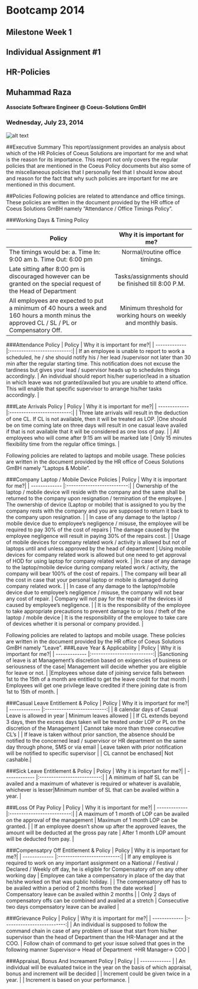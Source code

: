#										Bootcamp 2014

##									  Milestone Week 1

##								  Individual Assignment #1
##										HR-Policies

##										Muhammad Raza 
####				Associate Software Engineer @ Coeus-Solutions GmBH


###								 Wednesday, July 23, 2014
 
![alt text](http://media.marketwire.com/attachments/201109/19953_coeus-solutions.eps.jpg "Logo Title Text 1")



##Executive Summary
This report/assignment provides an analysis about which of the HR Policies of Coeus Solutions are important for me and what is the reason for its importance. This report not only covers the regular policies that are mentioned in the Coeus Policy documents but also some of the miscellaneous policies that I personally feel that I should know about and reason for the fact that why such policies are important for me are mentioned in this document. 



##Policies
Following policies are related to attendance and office timings. These policies are written in the document provided by the HR office of Coeus Solutions GmBH namely “Attendance / Office Timings Policy”.


###Working Days & Timing Policy

| Policy        | Why it is important for me?|
| ------------- |:--------------------------:|
| The timings would be: a. Time In: 9:00 am b. Time Out: 6:00 pm     | Normal/routine office timings.| 
| Late sitting after 8:00 pm is discouraged however can be granted on the special request of the Head of Department| Tasks/assignments should be finished till 8:00 P.M.  | 
| All employees are expected to put a minimum of 40 hours a week and 160 hours a month minus the approved CL / SL / PL or Compensatory Off.| Minimum threshold for working hours on weekly and monthly basis.  |


###Attendance Policy
| Policy        | Why it is important for me?| 
| ------------- |:--------------------------:|
| If an employee is unable to report to work a scheduled, he / she should notify his / her lead /supervisor not later than 30 min after the regular starting time. This notification does not excuse  the  tardiness  but  gives  your  lead / supervisor  heads  up  to  schedules  things accordingly.     | An individual should report his/her superior/lead in a situation in which leave was not granted/availed but you are unable to attend office. This will enable that specific supervisor to arrange his/her tasks accordingly. |



###Late Arrivals Policy
| Policy        | Why it is important for me?| 
| ------------- |:--------------------------:|
| Three late arrivals will result in the deduction of one CL. If CL is not available, then it will be treated as LOP.      |One should be on time coming late on three days will result in one casual leave availed if that is not available that it will be considered as one loss of pay. |
| All employees who will come after 9:15 am will be marked late    | Only 15 minutes flexibility time from the regular office timings.      |


Following policies are related to laptops and mobile usage. These policies are written in the document provided by the HR office of Coeus Solutions GmBH namely “Laptops & Mobile”.

###Company Laptop / Mobile Device Policies
| Policy        | Why it is important for me?|
| ------------- |:--------------------------:|
| Ownership of the laptop / mobile device will reside with the company and the same shall be returned to the company upon resignation / termination of the employee.      | The ownership of device (Laptop or mobile) that is assigned to you by the company rests with the company and you are supposed to return it back to the company upon resignation. |
| In case of any damage to the laptop / mobile device due to employee’s negligence / misuse, the employee will be required to pay 30% of the cost of repairs      | The damage caused by the employee negligence will result in paying 30% of the repairs cost.      |
| Usage of mobile devices for company related work / activity is allowed but not of laptops until and unless approved by the head of department | Using mobile devices for company related work is allowed but one need to get approval of HOD for using laptop for company related work.      |
|In case of any damage to the laptop/mobile device during company related work / activity, the company will bear 100% of the cost of repairs.    | The company will bear all the cost in case that your personal laptop or mobile is damaged during company related work. |
| In case of any damage to the laptop/mobile device due to employee’s negligence / misuse, the company will not bear any cost of repair.     | Company will not pay for the repair of the devices id caused by employee’s negligence.      |
| It  is  the  responsibility  of  the  employee  to  take  appropriate  precautions  to  prevent damage to or loss / theft of the laptop / mobile device | It is the responsibility of the employee to take care of devices whether it is personal or company provided.      |


Following policies are related to laptops and mobile usage. These policies are written in the document provided by the HR office of Coeus Solutions GmBH namely “Leave”.
###Leave Year & Applicability
| Policy        | Why it is important for me?|
| ------------- |:--------------------------:|
|Sanctioning of leave is at Management’s  discretion based on exigencies of business or seriousness of the case| Management will decide whether you are eligible for leave or not.  |
|Employees whose date of joining service  falls between  1st to the 15th of  a  month  are entitled to get the leave credit for that month      | Employees will get one privilege leave credited if there joining date is from 1st to 15th of month.      |

###Casual Leave Entitlement & Policy
| Policy        | Why it is important for me?|
| ------------- |:--------------------------:|
| 8 calendar days of Casual Leave is allowed in year      | Minimum leaves allowed |
| If CL extends beyond 3 days, then the excess days taken will be treated under LOP or PL on the discretion of the Management      | Cannot take more than three consecutive CL’s      |
| If  leave  is  taken  without  prior  sanction,  the  absence  should  be  notified  to  the concerned lead / supervisor or HR department on the same day through phone, SMS or via email | Leave taken with prior notification will be notified to specific supervisor     |
| CL cannot be enchased| Not cashable.|



###Sick Leave Entitlement & Policy
| Policy        | Why it is important for me?|
| ------------- |:--------------------------:|
| A  minimum  of  half  SL  can  be  availed  and  a  maximum  of  whatever  is  required  or whatever is available, whichever is lesser|Minimum number of SL that can be availed within a year. |



###Loss Of Pay Policy
| Policy        | Why it is important for me?|
| ------------- |:--------------------------:|
| A maximum of 1 month of LOP can be availed on the approval of the management      | Maximum of 1 month LOP can be granted. |
| If  an  employee  doesn’t  show  up  after  the  approved  leaves,  the  amount  will  be deducted at the gross pay rate      | After 1 month LOP amount will be deducted from pay.      |


###Compensatpry Off Entitlement & Policy
| Policy        | Why it is important for me?|
| ------------- |:--------------------------:|
| If  any  employee  is  required  to  work  on  any  important  assignment  on  a  National  / 
Festival / Declared / Weekly off day, he is eligible for Compensatory off on any other working day      | Employee can take a compensatory in place of the day that he/she worked on that was public holiday. |
| The  compensatory  off  has  to  be  availed  within  a  period  of  2  months  from  the  date worked      | Compensatory leave can be availed within 2 months      |
| Only 2 days of compensatory offs can be combined and availed at a stretch | Consecutive two days compensatory leave can be availed   |


###Grievance Policy
| Policy        | Why it is important for me?|
| ------------- |:--------------------------:|
| An individual is supposed to follow the command chain in case of any problem of issue that start from his/her supervisor than the head of Department than the HR-Manager and at the COO.    | Follow chain of command to get your issue solved that goes in the following manner Supervisor-> Head of Department ->HR Manager-> COO |



###Appraisal, Bonus And Increament Policy
| Policy        |
| ------------- |
| An individual will be evaluated twice in the year on the basis of which appraisal, bonus and increment will be decided   |
| Increment could be given twice in a year.     |
| Increment is based on your performance. |









